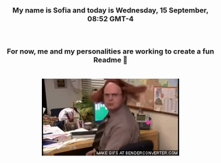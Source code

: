 


<div align="center">
<h3 >My name is Sofia and today is Wednesday, 15 September, 08:52 GMT-4</h3><br>
<h3 >For now, me and my personalities are working to create a fun Readme 👋
</h3><br>
<img src='img/dwight.gif' alt='working...'/>
</div>
